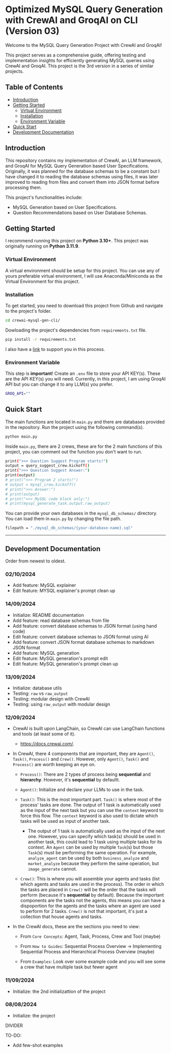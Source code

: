 # Optimized MySQL Query Generation with CrewAI and GroqAI on CLI (Version 03)

Welcome to the MySQL Query Generation Project with CrewAI and GroqAI!

This project serves as a comprehensive guide, offering testing and implementation insights for efficiently generating MySQL queries using CrewAI and GroqAI. This project is the 3rd version in a series of similar projects.

## Table of Contents

- [Introduction](#introduction)
- [Getting Started](#getting-started)
  - [Virtual Environment](#Virtual-Environment)
  - [Installation](#installation)
  - [Environment Variable](#Environment-Variable)
- [Quick Start](#Quick-Start)
- [Development Documentation](#development-documentation)

## Introduction

This repository contains my implementation of CrewAI, an LLM framework, and GroqAI for MySQL Query Generation based User Specifications. Originally, it was planned for the database schemas to be a constant but I have changed it to reading the database schemas using files, it was later improved to reading from files and convert them into JSON format before processing them.

This project's functionalities include:

- MySQL Generation based on User Specifications.
- Question Recommendations based on User Database Schemas.

## Getting Started

I recommend running this project on **Python 3.10+**. This project was originally running on **Python 3.11.9**.

### Virtual Environment

A virtual environment should be setup for this project. You can use any of yours preferable virtual environment, I will use Anaconda/Miniconda as the Virtual Environment for this project.

### Installation

To get started, you need to download this project from Github and navigate to the project's folder.

```sh
cd crewai-mysql-gen-cli/
```

Dowloading the project's dependencies from `requirements.txt` file.

```sh
pip install -r requirements.txt
```

I also have a [link](https://chatgpt.com/share/757c50b4-f574-48d0-a04d-c955d100aeab) to support you in this process.

### Environment Variable

This step is **important**! Create an `.env` file to store your API KEY(s). These are the API KEY(s) you will need. Currently, in this project, I am using GroqAI API but you can change it to any LLM(s) you prefer.

```sh
GROQ_API=""
```

## Quick Start

The main functions are located in `main.py` and there are databases provided in the repository. Run the project using the following command(s).

```sh
python main.py
```

Inside `main.py`, there are 2 crews, these are for the 2 main functions of this project, you can comment out the function you don't want to run.

```sh
print(">>> Question Suggest Program starts!")
output = query_suggest_crew.kickoff()
print(">>> Question Suggest Answer:")
print(output)
# print(">>> Program 2 starts!")
# output = mysql_crew.kickoff()
# print(">>> Answer:")
# print(output)
# print(">>> MySQL code block only:")
# print(mysql_generate_task.output.raw_output)
```

You can provide your own databases in the `mysql_db_schemas/` directory. You can load them in `main.py` by changing the file path.

```sh
filepath = "./mysql_db_schemas/{your-database-name}.sql"
```

---

## Development Documentation

Order from newest to oldest.

### 02/10/2024

- Add feature: MySQL explainer
- Edit feature: MYSQL explainer's prompt clean up

### 14/09/2024

- Initialize: README documentation
- Add feature: read database schemas from file
- Add feature: convert database schemas to JSON format (using hand code)
- Edit feature: convert database schemas to JSON format using AI
- Add feature: convert JSON format database schemas to markdown JSON format
- Add feature: MySQL generation
- Edit feature: MySQL generation's prompt edit
- Edit feature: MySQL generation's prompt clean up

### 13/09/2024

- Initialize: database utils
- Testing: `raw` vs `raw_output`
- Testing: modular design with CrewAI
- Testing: using `raw_output` with modular design

### 12/09/2024

- CrewAI is built upon LangChain, so CrewAI can use LangChain functions and tools (at least some of it).

  - https://docs.crewai.com/.

- In CrewAI, there 4 components that are important, they are `Agent()`, `Task()`, `Process()` and `Crew()`. However, only `Agent()`, `Task()` and `Process()` are worth keeping an eye on.

  - `Process()`: There are 2 types of process being **sequential** and **hierarchy**. However, it's **sequential** by defaultt.

  - `Agent()`: Initialize and declare your LLMs to use in the task.

  - `Task()`: This is the most important part. `Task()` is where most of the process' tasks are done. The output of 1 task is automatically used as the input of the next task but you can use the `context` keyword to force this flow. The `context` keyword is also used to dictate which tasks will be used as input of another task.

    - The output of 1 task is automatically used as the input of the next one. However, you can specify which task(s)
      should be used in another task, this could lead to 1 task using multiple tasks for its context. An `Agent` can be used by multiple `Task`(s) but those `Task`(s) must be performing the same operation. For example, `analyze_agent` can be used by both `business_analyze` and `market_analyze` because they perform the same operation, but `image_generate` cannot.

  - `Crew()`: This is where you will assemble your agents and tasks (list which agents and tasks are used in the process). The order in which the tasks are placed in `Crew()` will be the order that the tasks will perform (because it's **sequential** by default). Because the important components are the tasks not the agents, this means you can have a dispoportion for the agents and the tasks where an agent are used to perform for 2 tasks. `Crew()` is not that important, it's just a collection that house agents and tasks.

- In the CrewAI docs, these are the sections you need to view:

  - From `Core Concepts`: Agent, Task, Process, Crew and Tool (maybe)

  - From `How to Guides`: Sequential Process Overview -> Implementing Sequential Process and Hierarchical Process Overview (maybe)

  - From `Examples`: Look over some example code and you will see some a crew that have multiple task but fewer agent

### 11/09/2024

- Initialize: the 2nd initializattion of the project

### 08/08/2024

- Initialize: the project

DIVIDER

TO-DO:

- Add few-shot examples
